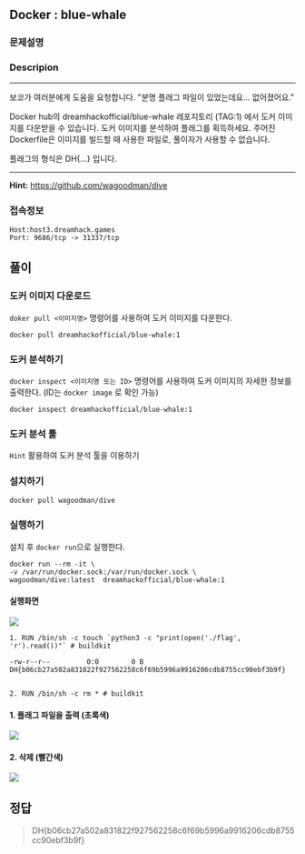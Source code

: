 ## Docker : blue-whale
### 문제설명
### Descripion
--------------
보코가 여러분에게 도움을 요청합니다. "분명 플래그 파일이 있었는데요... 없어졌어요."

Docker hub의 dreamhackofficial/blue-whale 레포지토리 (TAG:1) 에서 도커 이미지를 다운받을 수 있습니다. 도커 이미지를 분석하여 플래그를 획득하세요.
주어진 Dockerfile은 이미지를 빌드할 때 사용한 파일로, 풀이자가 사용할 수 없습니다.

플래그의 형식은 DH{...} 입니다.

--------------------------------
__Hint:__ https://github.com/wagoodman/dive
### 접속정보
    Host:host3.dreamhack.games
    Port: 9686/tcp -> 31337/tcp

## 풀이

### 도커 이미지 다운로드
```doker pull <이미지명>``` 명령어를 사용하여 
도커 이미지를 다운한다.
```
docker pull dreamhackofficial/blue-whale:1
```

### 도커 분석하기 

```docker inspect <이미지명 또는 ID>``` 명령어를 사용하여 도커 이미지의 자세한 정보를 출력한다.
(ID는 ```docker image``` 로 확인 가능)

```
docker inspect dreamhackofficial/blue-whale:1
```

### 도커 분석 툴

```Hint``` 활용하여 도커 분석 툴을 이용하기


### 설치하기
```
docker pull wagoodman/dive
```

### 실행하기 
설치 후 ```docker run```으로 실행한다.
```
docker run --rm -it \
-v /var/run/docker.sock:/var/run/docker.sock \
wagoodman/dive:latest  dreamhackofficial/blue-whale:1
```


#### 실행화면
<img src="./img/6-1.png">


```
1. RUN /bin/sh -c touch `python3 -c "print(open('./flag', 'r').read())"` # buildkit

-rw-r--r--         0:0        0 B
DH{b06cb27a502a831822f927562258c6f69b5996a9916206cdb8755cc90ebf3b9f} 


2. RUN /bin/sh -c rm * # buildkit
```

#### 1. 플래그 파일을 출력 (초록색)
<img src = "./img/6-2.png">

#### 2. 삭제 (빨간색)
<img src = "./img/6-3.png">


## 정답
>DH{b06cb27a502a831822f927562258c6f69b5996a9916206cdb8755cc90ebf3b9f}
